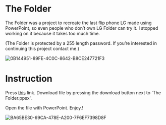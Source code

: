 # The Folder
The Folder was a project to recreate the last flip phone LG made using PowerPoint, so even people who don’t own LG Folder can try it. I stopped working on it because it takes too much time. 

(The Folder is protected by a 255 length password. If you’re interested in continuing this project contact me.)

![0B144951-89FE-4C0C-8642-B8CE247721F3](https://user-images.githubusercontent.com/82555878/208377415-de744891-47af-4579-b7c2-ff6c9380da43.png)

# Instruction

Press [this](https://m.blog.naver.com/saucecompany_/222570897520) link. Download file by pressing the download button next to 'The Folder.ppsx'.

Open the file with PowerPoint. Enjoy.!

![BA65BE30-69CA-478E-A200-7F6EF7398D8F](https://user-images.githubusercontent.com/82555878/208378137-04cba38e-81de-4cac-8b6b-7a14f3230038.png)
